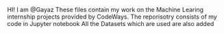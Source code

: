 HI! I am @Gayaz
These files contain my work on the Machine Learing internship projects provided by CodeWays.
The reporisotry consists of my code in Jupyter notebook
All the Datasets which are used are also added
